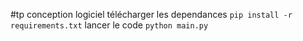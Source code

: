 #tp conception logiciel
télécharger les dependances `pip install -r requirements.txt`
lancer le code `python main.py`

